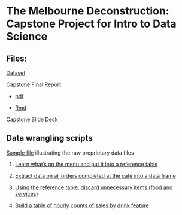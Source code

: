 # The Melbourne Deconstruction: Capstone Project for Intro to Data Science

## Files:

[Dataset](CafeHourly.csv)

Capstone Final Report:

* [pdf](capstone-final.pdf)

* [Rmd](capstone-final.Rmd)

[Capstone Slide Deck](capstone-slide-deck.pdf)

## Data wrangling scripts

[Sample file](sample-raw-file.csv) illustrating the raw proprietary data files

1. [Learn what’s on the menu and put it into a reference table](<1%20extract%20menu%20items%20and%20modifiers.R>)

2. [Extract data on all orders completed at the café into a data frame](<2%20extract%20orders.R>)

3. [Using the reference table, discard unnecessary items (food and services)](<3%20discard%20foods%20and%20services.R>)

4. [Build a table of hourly counts of sales by drink feature](<4%20hourly%20counts.R>)
